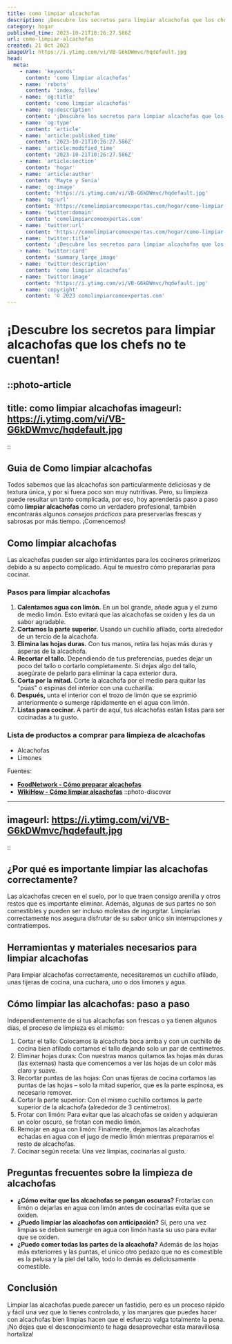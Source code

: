 ```yaml
---
title: como limpiar alcachofas
description: ¡Descubre los secretos para limpiar alcachofas que los chefs no te cuentan!
category: hogar
published_time: 2023-10-21T10:26:27.586Z
url: como-limpiar-alcachofas
created: 21 Oct 2023
imageUrl: https://i.ytimg.com/vi/VB-G6kDWmvc/hqdefault.jpg
head:
  meta:
    - name: 'keywords'
      content: 'como limpiar alcachofas'
    - name: 'robots'
      content: 'index, follow'
    - name: 'og:title'
      content: 'como limpiar alcachofas'
    - name: 'og:description'
      content: '¡Descubre los secretos para limpiar alcachofas que los chefs no te cuentan!'
    - name: 'og:type'
      content: 'article'
    - name: 'article:published_time'
      content: '2023-10-21T10:26:27.586Z'
    - name: 'article:modified_time'
      content: '2023-10-21T10:26:27.586Z'
    - name: 'article:section'
      content: 'hogar'
    - name: 'article:author'
      content: 'Mayte y Sonia'
    - name: 'og:image'
      content: 'https://i.ytimg.com/vi/VB-G6kDWmvc/hqdefault.jpg'
    - name: 'og:url'
      content: 'https://comolimpiarcomoexpertas.com/hogar/como-limpiar-alcachofas'
    - name: 'twitter:domain'
      content: 'comolimpiarcomoexpertas.com'
    - name: 'twitter:url'
      content: 'https://comolimpiarcomoexpertas.com/hogar/como-limpiar-alcachofas'
    - name: 'twitter:title'
      content: '¡Descubre los secretos para limpiar alcachofas que los chefs no te cuentan!'
    - name: 'twitter:card'
      content: 'summary_large_image'
    - name: 'twitter:description'
      content: 'como limpiar alcachofas'
    - name: 'twitter:image'
      content: 'https://i.ytimg.com/vi/VB-G6kDWmvc/hqdefault.jpg'
    - name: 'copyright'
      content: '© 2023 comolimpiarcomoexpertas.com'
---
```

# ¡Descubre los secretos para limpiar alcachofas que los chefs no te cuentan!

::photo-article
---
title: como limpiar alcachofas
imageurl: https://i.ytimg.com/vi/VB-G6kDWmvc/hqdefault.jpg
---
::
## Guia de Como limpiar alcachofas
Todos sabemos que las alcachofas son particularmente deliciosas y de textura única, y por si fuera poco son muy nutritivas. Pero, su limpieza puede resultar un tanto complicada, por eso, hoy aprenderás paso a paso cómo **limpiar alcachofas** como un verdadero profesional, también encontrarás algunos *consejos prácticos* para preservarlas frescas y sabrosas por más tiempo. ¡Comencemos!

## Como limpiar alcachofas

Las alcachofas pueden ser algo intimidantes para los cocineros primerizos debido a su aspecto complicado. Aquí te muestro cómo prepararlas para cocinar.

### Pasos para limpiar alcachofas

1. **Calentamos agua con limón.** En un bol grande, añade agua y el zumo de medio limón. Esto evitará que las alcachofas se oxiden y les da un sabor agradable.
2. **Cortamos la parte superior.** Usando un cuchillo afilado, corta alrededor de un tercio de la alcachofa.
3. **Elimina las hojas duras.** Con tus manos, retira las hojas más duras y ásperas de la alcachofa.
4. **Recortar el tallo.** Dependiendo de tus preferencias, puedes dejar un poco del tallo o cortarlo completamente. Si dejas algo del tallo, asegúrate de pelarlo para eliminar la capa exterior dura.
5. **Corta por la mitad.** Corte la alcachofa por el medio para quitar las "púas" o espinas del interior con una cucharilla.
6. **Después,** unta el interior con el trozo de limón que se exprimió anteriormente o sumerge rápidamente en el agua con limón.
7. **Listas para cocinar.** A partir de aquí, tus alcachofas están listas para ser cocinadas a tu gusto. 

### Lista de productos a comprar para limpieza de alcachofas

- Alcachofas
- Limones

Fuentes: 

- [**FoodNetwork - Cómo preparar alcachofas**](https://www.foodnetwork.com/grilling/grilling-central-how-tos/articles/how-to-clean-artichokes)
- [**WikiHow - Cómo limpiar alcachofas**](https://www.wikihow.com/Clean-an-Artichoke)
::photo-discover
---
imageurl: https://i.ytimg.com/vi/VB-G6kDWmvc/hqdefault.jpg
---
::
## ¿Por qué es importante limpiar las alcachofas correctamente?
Las alcachofas crecen en el suelo, por lo que traen consigo arenilla y otros restos que es importante eliminar. Además, algunas de sus partes no son comestibles y pueden ser incluso molestas de ingurgitar. Limpiarlas correctamente nos asegura disfrutar de su sabor único sin interrupciones y contratiempos.

## Herramientas y materiales necesarios para limpiar alcachofas
Para limpiar alcachofas correctamente, necesitaremos un cuchillo afilado, unas tijeras de cocina, una cuchara, uno o dos limones y agua.

## Cómo limpiar las alcachofas: paso a paso
Independientemente de si tus alcachofas son frescas o ya tienen algunos días, el proceso de limpieza es el mismo:

1. Cortar el tallo: Colocamos la alcachofa boca arriba y con un cuchillo de cocina bien afilado cortamos el tallo dejando solo un par de centímetros.
2. Eliminar hojas duras: Con nuestras manos quitamos las hojas más duras (las externas) hasta que comencemos a ver las hojas de un color más claro y suave.
3. Recortar puntas de las hojas: Con unas tijeras de cocina cortamos las puntas de las hojas – solo la mitad superior, que es la parte espinosa, es necesario remover.
4. Cortar la parte superior: Con el mismo cuchillo cortamos la parte superior de la alcachofa (alrededor de 3 centímetros).
5. Frotar con limón: Para evitar que las alcachofas se oxiden y adquieran un color oscuro, se frotan con medio limón.
6. Remojar en agua con limón: Finalmente, dejamos las alcachofas echadas en agua con el jugo de medio limón mientras preparamos el resto de alcachofas.
7. Cocinar según receta: Una vez limpias, cocinarlas al gusto.

## Preguntas frecuentes sobre la limpieza de alcachofas
- **¿Cómo evitar que las alcachofas se pongan oscuras?** Frotarlas con limón o dejarlas en agua con limón antes de cocinarlas evita que se oxiden.
- **¿Puedo limpiar las alcachofas con anticipación?** Sí, pero una vez limpias se deben sumergir en agua con limón hasta su uso para evitar que se oxiden.
- **¿Puedo comer todas las partes de la alcachofa?** Además de las hojas más exteriorres y las puntas, el único otro pedazo que no es comestible es la pelusa y la piel del tallo, todo lo demás es deliciosamente comestible.

## Conclusión
Limpiar las alcachofas puede parecer un fastidio, pero es un proceso rápido y fácil una vez que lo tienes controlado, y los manjares que puedes hacer con alcachofas bien limpias hacen que el esfuerzo valga totalmente la pena. ¡No dejes que el desconocimiento te haga desaprovechar esta maravillosa hortaliza!